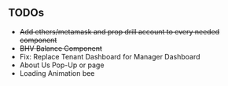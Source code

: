 ## TODOs

- ~~Add ethers/metamask and prop drill account to every needed component~~
- ~~BHV Balance Component~~
- Fix: Replace Tenant Dashboard for Manager Dashboard
- About Us Pop-Up or page
- Loading Animation bee